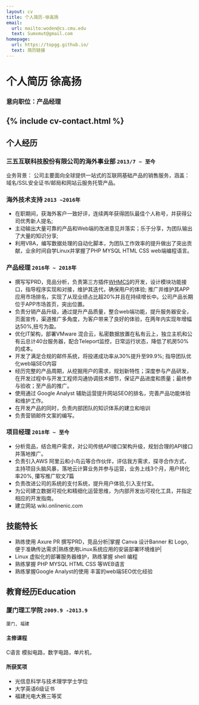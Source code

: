 ```yaml
---
layout: cv
title: 个人简历-徐高扬
email:
  url: mailto:woden@cs.cmu.edu
  text: Sumxmut@gmail.com
homepage:
  url: https://topgg.github.io/
  text: 简历链接
---
```


# 个人简历 **徐高扬**

<!--
include contact information from the front matter
Supported arguments:
    - homepage: url, text
    - phone
    - email
-->

### 意向职位：产品经理

{% include cv-contact.html %}
---
## **个人经历**  

###  **三五互联科技股份有限公司的海外事业部** `2013/7 ~ 至今`

业务背景： 公司主要面向全球提供一站式的互联网基础产品的销售服务，涵盖：域名/SSL安全证书/邮局和网站云服务托管产品。

### **海外技术支持** `2013 ~2016年 `

- 在职期间，获海外客户一致好评，连续两年获得团队最佳个人称号，并获得公司优秀新人提名; 
- 主动输出大量可靠的产品和Web端的改进意见并落实；乐于分享，为团队输出了大量的知识分享;
- 利用VBA，编写数据处理的自动化脚本，为团队工作效率的提升做出了突出贡献，业余时间自学Linux并掌握了PHP MYSQL HTML CSS web端编程语言。

### **产品经理** `2016年 ~ 2018年`

- 撰写写PRD，竞品分析，负责第三方插件[WHMCS](https://marketplace.whmcs.com/product/category/Domain+Registrars)的开发，设计模块功能接口，指导程序实现和对接，维护其迭代，确保用户的体验; 推广并维护其APP应用市场排名，实现了从现业绩占比超20%并且在持续增长中。公司产品长期位于APP市场首页，突出位置。
- 负责分销产品升级，通过提升产品质量，整合web端功能，提升服务器安全，页面宣传，渠道推广多角度，为客户带来了良好的体验，在两年内实现年增幅达50%,扭亏为盈。
- 优化IT架构，部署VMware 混合云，私密数据放置在私有云上，独立主机和公有云总计40台服务器，配合Teleport监控，日常运行状态，降低了机房50%的成本。
- 开发了满足合规的邮件系统，将投递成功率从30%提升至99.9%; 指导团队优化web端SEO内容
- 经历完整的产品周期，从挖掘用户的需求，规划新特性；深度参与产品研发，在开发过程中与开发工程师沟通协调技术细节，保证产品进度和质量；最终参与验收；至产品的推广。
- 使用通过 Google Analyst 辅助运营提升网站SEO的排名，完善产品功能体验和维护工作。
- 在开发产品的同时，负责内部团队的知识体系的建立和培训
- 负责营销邮件文案的编写。


### **项目经理** `2018年 ~ 至今`

- 分析竞品，结合用户需求，对公司传统API接口架构升级，规划合理的API接口并落地推广。
- 负责引入AWS 阿里云和小鸟云等合作伙伴，评估我方需求，探寻合作方式，主持项目头脑风暴，落地云计算业务并参与运营，业务上线3个月，用户转化率20%, 攥写推广软文7篇
- 负责改进公司的系统的支付系统，提升用户体验,引入支付宝。
- 为公司建立数据可视化和精细化运营思维，为内部开发出可视化工具，并指定相应的开发指南。
- 建立网站 wiki.onlinenic.com 


## **技能特长** 

- 熟练使用 Axure PR 撰写PRD，竞品分析|掌握 Canva 设计Banner 和 Logo,便于准确传达需求|熟练使用Linux系统应用的安装部署环境维护|
- Linux 虚拟化的部署服务器维护，熟练掌握 shell 编程
- 熟练掌握 PHP MYSQL HTML CSS 等WEB语言
- 熟练掌握Google Analyst的使用 丰富的web端SEO优化经验


## 教育经历Education 

### **厦门理工学院** `2009.9 -2013.9`

```
厦门, 福建
```
#### **主修课程**

C语言 模拟电路，数字电路，单片机，

#### **所获奖项**
- 光信息科学与技术理学学士学位
- 大学英语6级证书
- 福建光电大赛三等奖



<!-- ### Footer

Last updated: june 2020 -->
